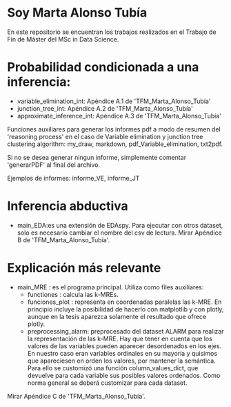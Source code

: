# Soy Marta Alonso Tubía
En este repositorio se encuentran los trabajos realizados en el Trabajo de Fin de Máster del MSc in Data Science.

# Probabilidad condicionada a una inferencia:

- variable_elimination_int: Apéndice A.1 de 'TFM_Marta_Alonso_Tubía'
- junction_tree_int: Apéndice A.2 de 'TFM_Marta_Alonso_Tubía'
- approximate_inference_int: Apéndice A.3 de 'TFM_Marta_Alonso_Tubía'

Funciones auxiliares para generar los informes pdf a modo de resumen del 'reasoning process' en el caso de Variable elimination y junction tree clustering algorithm: my_draw, markdown, pdf_Variable_elimination, txt2pdf. 

Si no se desea generar ningun informe, simplemente comentar 'generarPDF' al final del archivo.

Ejemplos de informes: informe_VE, informe_JT

# Inferencia abductiva
- main_EDA:es una extensión de EDAspy. Para ejecutar con otros dataset, solo es necesario cambiar el nombre del csv de lectura.
  Mirar Apéndice B de 'TFM_Marta_Alonso_Tubía'.

# Explicación más relevante
- main_MRE : es el programa principal. Utiliza como files auxiliares:
  - functiones : calcula las k-MREs.
  - funciones_plot : representa en coordenadas paralelas las k-MRE. En principio incluye la posibilidad de hacerlo con matplotlib y con plotly, aunque en la tesis aparezca solamente el resultado que ofrece plotly.
  - preprocessing_alarm: preprocesado del dataset ALARM para realizar la representación de las k-MRE. Hay que tener en cuenta que los valores de las variables pueden aparecer desordenados en los ejes. En nuestro caso eran variables ordinales en su mayoría y quisimos que apareciesen en orden los valores, por mantener la semántica. Para ello se customizó una función column_values_dict, que devuelve para cada variable sus posibles valores ordenados. Como norma general se deberá customizar para cada dataset.
 
Mirar Apéndice C de 'TFM_Marta_Alonso_Tubía'.
  



